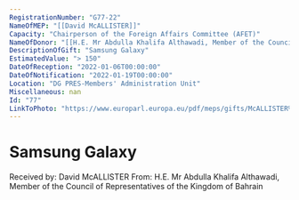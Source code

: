 ```yaml
---
RegistrationNumber: "G77-22"
NameOfMEP: "[[David McALLISTER]]"
Capacity: "Chairperson of the Foreign Affairs Committee (AFET)"
NameOfDonor: "[[H.E. Mr Abdulla Khalifa Althawadi, Member of the Council of Representatives of the Kingdom of Bahrain]]"
DescriptionOfGift: "Samsung Galaxy"
EstimatedValue: "> 150"
DateOfReception: "2022-01-06T00:00:00"
DateOfNotification: "2022-01-19T00:00:00"
Location: "DG PRES-Members' Administration Unit"
Miscellaneous: nan
Id: "77"
LinkToPhoto: "https://www.europarl.europa.eu/pdf/meps/gifts/McALLISTER%20David_G77-22.png#"
---
```


# Samsung Galaxy

Received by: David McALLISTER
From: H.E. Mr Abdulla Khalifa Althawadi, Member of the Council of Representatives of the Kingdom of Bahrain
